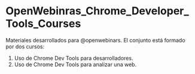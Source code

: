 # OpenWebinras_Chrome_Developer_Tools_Courses

Materiales desarrollados para @openwebinars. El conjunto está formado por dos cursos:

1. Uso de Chrome Dev Tools para desarrolladores.
2. Uso de Chrome Dev Tools para analizar una web.


